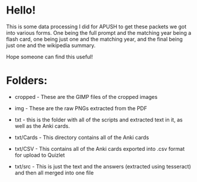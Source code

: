 # Hello!

This is some data processing I did for APUSH to get these packets we got into various forms. One being the full prompt and the matching  year being a flash card, one being just one and the matching year, and the final being just one and the wikipedia summary.

Hope someone  can find this useful!

# Folders:
- cropped - These are the GIMP files of the cropped images

- img - These are the raw PNGs extracted from the PDF

- txt - this is the folder with all of the scripts and extracted text in it, as well as the Anki cards.

- txt/Cards - This directory contains all of the Anki cards

- txt/CSV - This contains all of the Anki cards exported into .csv format for upload to Quizlet

- txt/src - This is just the text and the answers (extracted using tesseract) and then all merged into one file
